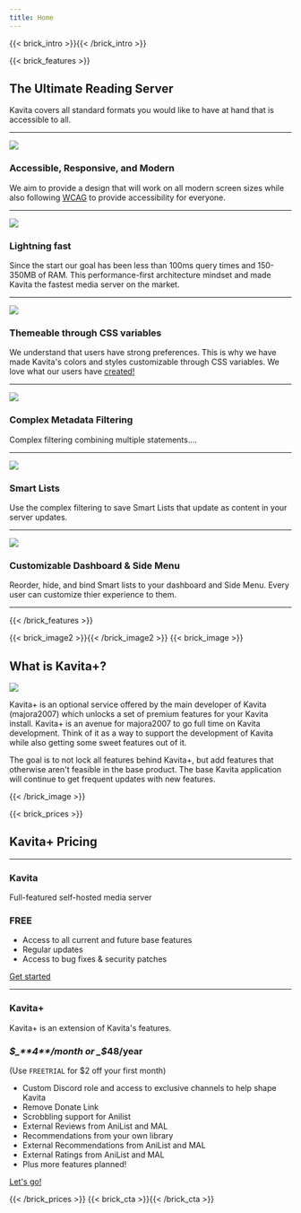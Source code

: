 ```yaml
---
title: Home
---
```

{{< brick_intro >}}{{< /brick_intro >}}

{{< brick_features >}}
## The Ultimate Reading Server

Kavita covers all standard formats you would like to have at hand that is accessible to all.

---

![](/img/icons/material-symbols/200/rounded/devices.svg)
### Accessible, Responsive, and Modern

We aim to provide a design that will work on all modern screen sizes while also following [WCAG](https://www.w3.org/TR/WCAG21/#:~:text=Web%20Content%20Accessibility%20Guidelines%20(WCAG)%202.1%20defines%20how%20to%20make,%2C%20learning%2C%20and%20neurological%20disabilities.) to provide accessibility for everyone.

---

![](/img/icons/material-symbols/200/rounded/timer.svg)
### Lightning fast

Since the start our goal has been less than 100ms query times and 150-350MB of RAM. This performance-first architecture mindset and made Kavita the fastest media server on the market.

---

![](/img/icons/material-symbols/200/rounded/design_services.svg)
### Themeable through CSS variables

We understand that users have strong preferences. This is why we have made Kavita's colors and styles customizable through CSS variables. We love what our users have [created!](https://github.com/Kareadita/Themes)

---


![](/img/icons/material-symbols/200/rounded/design_services.svg)
### Complex Metadata Filtering

Complex filtering combining multiple statements....

---

![](/img/icons/material-symbols/200/rounded/design_services.svg)
### Smart Lists

Use the complex filtering to save Smart Lists that update as content in your server updates.

---

![](/img/icons/material-symbols/200/rounded/design_services.svg)
### Customizable Dashboard & Side Menu

Reorder, hide, and bind Smart lists to your dashboard and Side Menu. Every user can customize thier experience to them.

---


{{< /brick_features >}}

{{< brick_image2 >}}{{< /brick_image2 >}}
{{< brick_image >}}

## What is Kavita+?

![](/uploads/illustrations/kavita+.webp)

Kavita+ is an optional service offered by the main developer of Kavita (majora2007) which unlocks a set of premium features for your Kavita install. Kavita+ is an avenue for majora2007 to go full time on Kavita development. Think of it as a way to support the development of Kavita while also getting some sweet features out of it. 

The goal is to not lock all features behind Kavita+, but add features that otherwise aren't feasible in the base product. The base Kavita application will continue to get frequent updates with new features.


{{< /brick_image >}}

{{< brick_prices >}}

## Kavita+ Pricing
---
### Kavita

Full-featured self-hosted media server

### **FREE**
- Access to all current and future base features
- Regular updates
- Access to bug fixes & security patches

[Get started](/get-started/)

---

### Kavita+

Kavita+ is an extension of Kavita's features.

### _$_**4**/month or _$_**48**/year
(Use `FREETRIAL` for $2 off your first month) 

- Custom Discord role and access to exclusive channels to help shape Kavita
- Remove Donate Link
- Scrobbling support for Anilist
- External Reviews from AniList and MAL
- Recommendations from your own library
- External Recommendations from AniList and MAL
- External Ratings from AniList and MAL
- Plus more features planned!

[Let's go!](https://buy.stripe.com/00gcOQanFajG0hi5ko?prefilled_promo_code=FREETRIAL)



{{< /brick_prices >}}
{{< brick_cta >}}{{< /brick_cta >}}